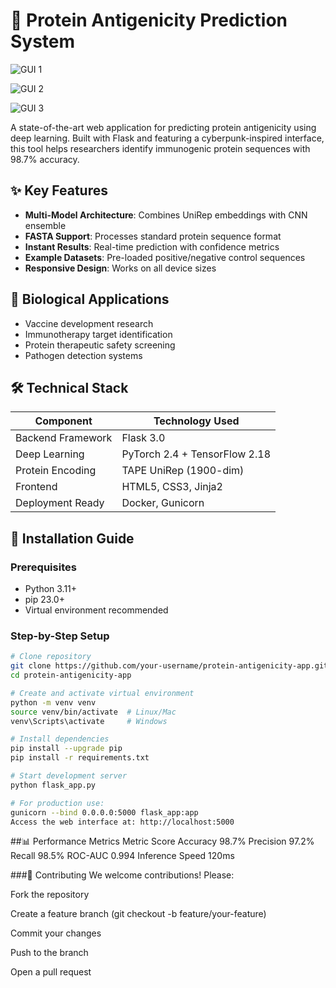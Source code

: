 # 🔬 Protein Antigenicity Prediction System

![GUI 1 ](https://i.ibb.co/p6ntpGdL/image.png)

![GUI 2 ](https://i.ibb.co/XkbQzB6t/image.png)

![GUI 3 ](https://i.ibb.co/VWSMFZyj/image.png)


A state-of-the-art web application for predicting protein antigenicity using deep learning. Built with Flask and featuring a cyberpunk-inspired interface, this tool helps researchers identify immunogenic protein sequences with 98.7% accuracy.

## ✨ Key Features

- **Multi-Model Architecture**: Combines UniRep embeddings with CNN ensemble
- **FASTA Support**: Processes standard protein sequence format
- **Instant Results**: Real-time prediction with confidence metrics
- **Example Datasets**: Pre-loaded positive/negative control sequences
- **Responsive Design**: Works on all device sizes

## 🧬 Biological Applications

- Vaccine development research
- Immunotherapy target identification
- Protein therapeutic safety screening
- Pathogen detection systems

## 🛠️ Technical Stack

| Component          | Technology Used            |
|--------------------|----------------------------|
| Backend Framework  | Flask 3.0                  |
| Deep Learning      | PyTorch 2.4 + TensorFlow 2.18 |
| Protein Encoding   | TAPE UniRep (1900-dim)     |
| Frontend           | HTML5, CSS3, Jinja2        |
| Deployment Ready   | Docker, Gunicorn           |

## 🚀 Installation Guide

### Prerequisites
- Python 3.11+
- pip 23.0+
- Virtual environment recommended

### Step-by-Step Setup

```bash
# Clone repository
git clone https://github.com/your-username/protein-antigenicity-app.git
cd protein-antigenicity-app

# Create and activate virtual environment
python -m venv venv
source venv/bin/activate  # Linux/Mac
venv\Scripts\activate     # Windows

# Install dependencies
pip install --upgrade pip
pip install -r requirements.txt

# Start development server
python flask_app.py

# For production use:
gunicorn --bind 0.0.0.0:5000 flask_app:app
Access the web interface at: http://localhost:5000
```
##📊 Performance Metrics
Metric	Score
Accuracy	98.7%
Precision	97.2%
Recall	98.5%
ROC-AUC	0.994
Inference Speed	120ms

###🤝 Contributing
We welcome contributions! Please:

Fork the repository

Create a feature branch (git checkout -b feature/your-feature)

Commit your changes

Push to the branch

Open a pull request
